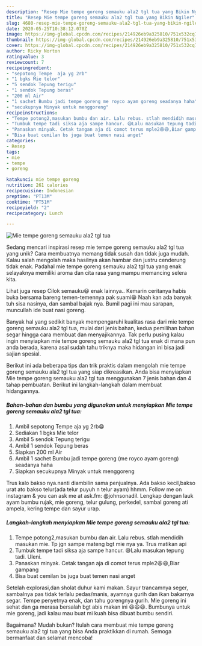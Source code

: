 ```yaml
---
description: "Resep Mie tempe goreng semauku ala2 tgl tua yang Bikin Ngiler"
title: "Resep Mie tempe goreng semauku ala2 tgl tua yang Bikin Ngiler"
slug: 4680-resep-mie-tempe-goreng-semauku-ala2-tgl-tua-yang-bikin-ngiler
date: 2020-05-25T10:38:12.070Z
image: https://img-global.cpcdn.com/recipes/214926eb9a325810/751x532cq70/mie-tempe-goreng-semauku-ala2-tgl-tua-foto-resep-utama.jpg
thumbnail: https://img-global.cpcdn.com/recipes/214926eb9a325810/751x532cq70/mie-tempe-goreng-semauku-ala2-tgl-tua-foto-resep-utama.jpg
cover: https://img-global.cpcdn.com/recipes/214926eb9a325810/751x532cq70/mie-tempe-goreng-semauku-ala2-tgl-tua-foto-resep-utama.jpg
author: Ricky Norton
ratingvalue: 3
reviewcount: 7
recipeingredient:
- "sepotong Tempe  aja yg 2rb"
- "1 bgks Mie telor"
- "5 sendok Tepung terigu"
- "1 sendok Tepung beras"
- "200 ml Air"
- "1 sachet Bumbu jadi tempe goreng me royco ayam goreng seadanya haha"
- "secukupnya Minyak untuk menggoreng"
recipeinstructions:
- "Tempe potong2,masukan bumbu dan air. Lalu rebus. stlah mendidih masukan mie. Tp jgn sampe mateng bgt mie nya ya. Trus matikan api"
- "Tumbuk tempe tadi siksa aja sampe hancur. 😅Lalu masukan tepung tadi. Uleni."
- "Panaskan minyak. Cetak tangan aja di comot terus mple2😆😆,Biar gampang"
- "Bisa buat cemilan bs juga buat temen nasi anget"
categories:
- Resep
tags:
- mie
- tempe
- goreng

katakunci: mie tempe goreng 
nutrition: 261 calories
recipecuisine: Indonesian
preptime: "PT13M"
cooktime: "PT51M"
recipeyield: "2"
recipecategory: Lunch

---
```



![Mie tempe goreng semauku ala2 tgl tua](https://img-global.cpcdn.com/recipes/214926eb9a325810/751x532cq70/mie-tempe-goreng-semauku-ala2-tgl-tua-foto-resep-utama.jpg)

Sedang mencari inspirasi resep mie tempe goreng semauku ala2 tgl tua yang unik? Cara membuatnya memang tidak susah dan tidak juga mudah. Kalau salah mengolah maka hasilnya akan hambar dan justru cenderung tidak enak. Padahal mie tempe goreng semauku ala2 tgl tua yang enak selayaknya memiliki aroma dan cita rasa yang mampu memancing selera kita.

Lihat juga resep Cilok semauku😆 enak lainnya.. Kemarin ceritanya habis buka bersama bareng temen-temennya pak suami😁 Naah kan ada banyak tuh sisa nasinya, dan sambal bajak nya. Bumil pagi ini mau sarapan, muncullah ide buat nasi goreng.

Banyak hal yang sedikit banyak mempengaruhi kualitas rasa dari mie tempe goreng semauku ala2 tgl tua, mulai dari jenis bahan, kedua pemilihan bahan segar hingga cara membuat dan menyajikannya. Tak perlu pusing kalau ingin menyiapkan mie tempe goreng semauku ala2 tgl tua enak di mana pun anda berada, karena asal sudah tahu triknya maka hidangan ini bisa jadi sajian spesial.


Berikut ini ada beberapa tips dan trik praktis dalam mengolah mie tempe goreng semauku ala2 tgl tua yang siap dikreasikan. Anda bisa menyiapkan Mie tempe goreng semauku ala2 tgl tua menggunakan 7 jenis bahan dan 4 tahap pembuatan. Berikut ini langkah-langkah dalam membuat hidangannya.

<!--inarticleads1-->

##### Bahan-bahan dan bumbu yang digunakan untuk menyiapkan Mie tempe goreng semauku ala2 tgl tua:

1. Ambil sepotong Tempe  aja yg 2rb😁
1. Sediakan 1 bgks Mie telor
1. Ambil 5 sendok Tepung terigu
1. Ambil 1 sendok Tepung beras
1. Siapkan 200 ml Air
1. Ambil 1 sachet Bumbu jadi tempe goreng (me royco ayam goreng) seadanya haha
1. Siapkan secukupnya Minyak untuk menggoreng


Trus kalo bakso nya.nanti diambilin sama penjualnya. Ada bakso kecil,bakso urat ato bakso telur(ada telur puyuh n telur ayam) hhmm. Follow me on instagram &amp; you can ask me at ask.fm: @johnsonadil. Lengkap dengan lauk ayam bumbu rujak, mie goreng, telur gulung, perkedel, sambal goreng ati ampela, kering tempe dan sayur urap. 

<!--inarticleads2-->

##### Langkah-langkah menyiapkan Mie tempe goreng semauku ala2 tgl tua:

1. Tempe potong2,masukan bumbu dan air. Lalu rebus. stlah mendidih masukan mie. Tp jgn sampe mateng bgt mie nya ya. Trus matikan api
1. Tumbuk tempe tadi siksa aja sampe hancur. 😅Lalu masukan tepung tadi. Uleni.
1. Panaskan minyak. Cetak tangan aja di comot terus mple2😆😆,Biar gampang
1. Bisa buat cemilan bs juga buat temen nasi anget


Setelah explorasi,dan sholat duhur kami makan. Sayur trancamnya seger, sambalnya pas tidak terlalu pedas/manis, ayamnya gurih dan ikan bakarnya segar. Tempe penyetnya enak, dan tahu gorengnya gurih. Mie goreng ini sehat dan ga merasa bersalah bgt abis makan ini 😆😆😆. Bumbunya untuk mie goreng, jadi kalau mau buat mi kuah bisa dibuat bumbu sendiri. 

Bagaimana? Mudah bukan? Itulah cara membuat mie tempe goreng semauku ala2 tgl tua yang bisa Anda praktikkan di rumah. Semoga bermanfaat dan selamat mencoba!
